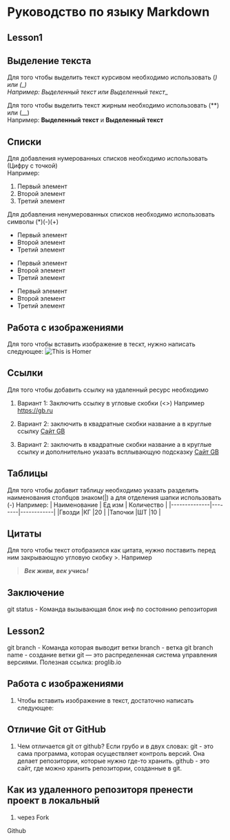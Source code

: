 # Руководство по языку Markdown

## Lesson1

## Выделение текста

Для того чтобы выделить текст курсивом необходимо использовать (*) или (_)</br>
Например: *Выделенный текст* или _Выделенный текст_*_ 

Для того чтобы выделить текст жирным необходимо использовать (**) или (__)</br>
Например: **Выделенный текст** и __Выделенный текст__

## Списки

Для добавления нумерованных списков необходимо использовать (Цифру с точкой)</br>
Например: </br>
1. Первый элемент
2. Второй элемент
3. Третий элемент

Для добавления ненумерованных списков необходимо использовать символы (*)(-)(+)</br>
* Первый элемент
* Второй элемент
* Третий элемент
- Первый элемент
- Второй элемент
- Третий элемент
+ Первый элемент
+ Второй элемент
+ Третий элемент

## Работа с изображениями

Для того чтобы вставить изображение в тескт, нужно написать следующее:
![This is Homer](Homer.jpg)

## Ссылки

Для того чтобы добавить ссылку на удаленный ресурс необходимо 
1. Вариант 1: Заключить ссылку в угловые скобки (<>) 
Например <https://gb.ru>

2. Вариант 2: заключить в квадратные скобки название а в круглые ссылку [Сайт GB](https://gb.ru)

2. Вариант 2: заключить в квадратные скобки название а в круглые ссылку и дополнительно указать всплывающую подсказку [Сайт GB](https://gb.ru "Нажми")

## Таблицы

Для того чтобы добавит таблицу необходимо указать разделить наименования столбцов знаком(|) а для отделения шапки использовать (-) Например:
| Наименование | Ед изм | Количество |
|--------------|--------|------------|
|Гвозди        |КГ      |20          |
|Тапочки       |ШТ      |10          |

## Цитаты

Для того чтобы текст отобразился как цитата, нужно поставить перед ним закрывающую угловую скобку >. Например
> **_Век живи, век учись!_**

## Заключение
git status - Команда вызывающая блок инф по состоянию репозитория
## Lesson2
git branch - Команда которая выводит ветки
branch - ветка
git branch name - создание ветки
git — это распределенная система управления версиями.
Полезная ссылка: proglib.io
## Работа с изображениями
1. Чтобы вставить изображение в текст,
достаточно написать следующее:
![]()

## Отличие Git от GitHub
1. Чем отличается git от github?
Если грубо и в двух словах:
git - это сама программа, которая осуществляет контроль версий. Она делает репозитории, которые нужно где-то хранить.
github - это сайт, где можно хранить репозитории, созданные в git.
## Как из удаленного репозиторя пренести проект в локальный
1. через Fork


Github

